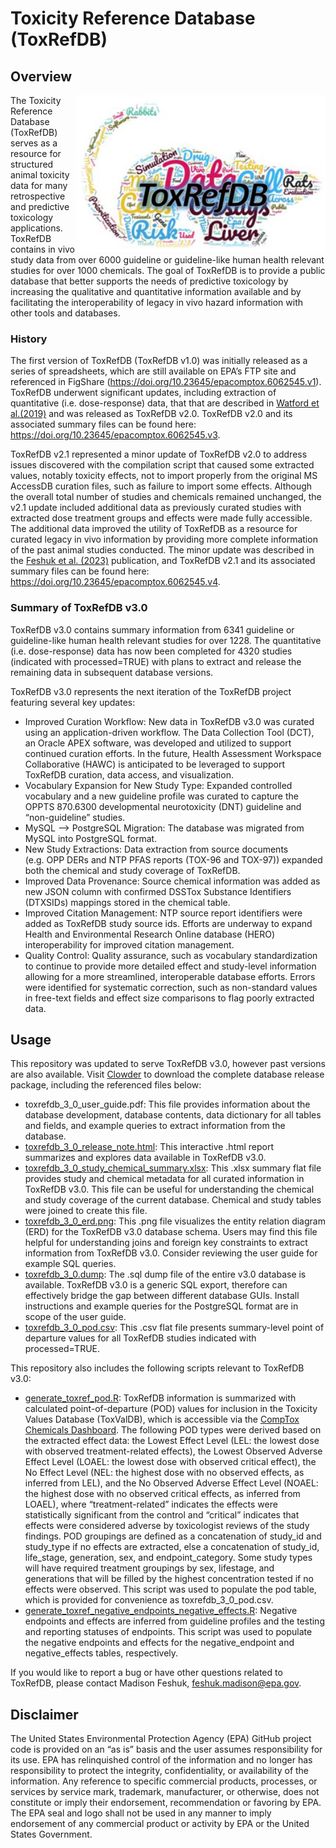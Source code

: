 
<!-- README.md is generated from README.Rmd. Please edit that file -->

# Toxicity Reference Database (ToxRefDB)

## Overview

<a href="https://www.epa.gov/comptox-tools/downloadable-computational-toxicology-data#AT"><img src="img/toxrefdb.png" width="400" align="right" /></a>

The Toxicity Reference Database (ToxRefDB) serves as a resource for
structured animal toxicity data for many retrospective and predictive
toxicology applications. ToxRefDB contains in vivo study data from over
6000 guideline or guideline-like human health relevant studies for over
1000 chemicals. The goal of ToxRefDB is to provide a public database
that better supports the needs of predictive toxicology by increasing
the qualitative and quantitative information available and by
facilitating the interoperability of legacy in vivo hazard information
with other tools and databases.

### History

The first version of ToxRefDB (ToxRefDB v1.0) was initially released as
a series of spreadsheets, which are still available on EPA’s FTP site
and referenced in FigShare
(<https://doi.org/10.23645/epacomptox.6062545.v1>). ToxRefDB underwent
significant updates, including extraction of quantitative
(i.e. dose-response) data, that that are described in [Watford et
al.(2019)](https://doi.org/10.1016/j.reprotox.2019.07.012) and was
released as ToxRefDB v2.0. ToxRefDB v2.0 and its associated summary
files can be found here:
<https://doi.org/10.23645/epacomptox.6062545.v3>.

ToxRefDB v2.1 represented a minor update of ToxRefDB v2.0 to address
issues discovered with the compilation script that caused some extracted
values, notably toxicity effects, not to import properly from the
original MS AccessDB curation files, such as failure to import some
effects. Although the overall total number of studies and chemicals
remained unchanged, the v2.1 update included additional data as
previously curated studies with extracted dose treatment groups and
effects were made fully accessible. The additional data improved the
utility of ToxRefDB as a resource for curated legacy in vivo information
by providing more complete information of the past animal studies
conducted. The minor update was described in the [Feshuk et
al. (2023)](https://www.frontiersin.org/articles/10.3389/ftox.2023.1260305/full)
publication, and ToxRefDB v2.1 and its associated summary files can be
found here: <https://doi.org/10.23645/epacomptox.6062545.v4>.

### Summary of ToxRefDB v3.0

ToxRefDB v3.0 contains summary information from 6341 guideline or
guideline-like human health relevant studies for over 1228. The
quantitative (i.e. dose-response) data has now been completed for 4320
studies (indicated with processed=TRUE) with plans to extract and
release the remaining data in subsequent database versions.

ToxRefDB v3.0 represents the next iteration of the ToxRefDB project
featuring several key updates:

-   Improved Curation Workflow: New data in ToxRefDB v3.0 was curated
    using an application-driven workflow. The Data Collection Tool
    (DCT), an Oracle APEX software, was developed and utilized to
    support continued curation efforts. In the future, Health Assessment
    Workspace Collaborative (HAWC) is anticipated to be leveraged to
    support ToxRefDB curation, data access, and visualization.
-   Vocabulary Expansion for New Study Type: Expanded controlled
    vocabulary and a new guideline profile was curated to capture the
    OPPTS 870.6300 developmental neurotoxicity (DNT) guideline and
    “non-guideline” studies.
-   MySQL –\> PostgreSQL Migration: The database was migrated from MySQL
    into PostgreSQL format.
-   New Study Extractions: Data extraction from source documents
    (e.g. OPP DERs and NTP PFAS reports (TOX-96 and TOX-97)) expanded
    both the chemical and study coverage of ToxRefDB.
-   Improved Data Provenance: Source chemical information was added as
    new JSON column with confirmed DSSTox Substance Identifiers
    (DTXSIDs) mappings stored in the chemical table.
-   Improved Citation Management: NTP source report identifiers were
    added as ToxRefDB study source ids. Efforts are underway to expand
    Health and Environmental Research Online database (HERO)
    interoperability for improved citation management.
-   Quality Control: Quality assurance, such as vocabulary
    standardization to continue to provide more detailed effect and
    study-level information allowing for a more streamlined,
    interoperable database efforts. Errors were identified for
    systematic correction, such as non-standard values in free-text
    fields and effect size comparisons to flag poorly extracted data.

## Usage

This repository was updated to serve ToxRefDB v3.0, however past
versions are also available. Visit
[Clowder](https://clowder.edap-cluster.com/datasets/61147fefe4b0856fdc65639b#folderId=6850327be4b096bca8848301)
to download the complete database release package, including the
referenced files below:

-   toxrefdb_3\_0_user_guide.pdf: This file provides information about
    the database development, database contents, data dictionary for all
    tables and fields, and example queries to extract information from
    the database.
-   [toxrefdb_3\_0_release_note.html](https://clowder.edap-cluster.com/files/688cbad9e4b02565bc3f8be7?dataset=61147fefe4b0856fdc65639b&space=&folder=6850327be4b096bca8848301):
    This interactive .html report summarizes and explores data available
    in ToxRefDB v3.0.
-   [toxrefdb_3\_0_study_chemical_summary.xlsx](https://clowder.edap-cluster.com/files/688cbad9e4b02565bc3f8be6?dataset=61147fefe4b0856fdc65639b&space=&folder=6850327be4b096bca8848301):
    This .xlsx summary flat file provides study and chemical metadata
    for all curated information in ToxRefDB v3.0. This file can be
    useful for understanding the chemical and study coverage of the
    current database. Chemical and study tables were joined to create
    this file.
-   [toxrefdb_3\_0_erd.png](https://clowder.edap-cluster.com/files/688cbad9e4b02565bc3f8bd8?dataset=61147fefe4b0856fdc65639b&space=&folder=6850327be4b096bca8848301):
    This .png file visualizes the entity relation diagram (ERD) for the
    ToxRefDB v3.0 database schema. Users may find this file helpful for
    understanding joins and foreign key constraints to extract
    information from ToxRefDB v3.0. Consider reviewing the user guide
    for example SQL queries.
-   [toxrefdb_3\_0.dump](https://clowder.edap-cluster.com/files/688cbadde4b02565bc3f8c53?dataset=61147fefe4b0856fdc65639b&space=&folder=6850327be4b096bca8848301):
    The .sql dump file of the entire v3.0 database is available.
    ToxRefDB v3.0 is a generic SQL export, therefore can effectively
    bridge the gap between different database GUIs. Install instructions
    and example queries for the PostgreSQL format are in scope of the
    user guide.
-   [toxrefdb_3\_0_pod.csv](https://clowder.edap-cluster.com/files/688cbadae4b02565bc3f8c07?dataset=61147fefe4b0856fdc65639b&space=&folder=6850327be4b096bca8848301):
    This .csv flat file presents summary-level point of departure values
    for all ToxRefDB studies indicated with processed=TRUE.

This repository also includes the following scripts relevant to ToxRefDB
v3.0:

-   [generate_toxref_pod.R](scripts/generate_toxref_pod.R): ToxRefDB
    information is summarized with calculated point-of-departure (POD)
    values for inclusion in the Toxicity Values Database (ToxValDB),
    which is accessible via the [CompTox Chemicals
    Dashboard](http://comptox.epa.gov/dashboard). The following POD
    types were derived based on the extracted effect data: the Lowest
    Effect Level (LEL: the lowest dose with observed treatment-related
    effects), the Lowest Observed Adverse Effect Level (LOAEL: the
    lowest dose with observed critical effect), the No Effect Level
    (NEL: the highest dose with no observed effects, as inferred from
    LEL), and the No Observed Adverse Effect Level (NOAEL: the highest
    dose with no observed critical effects, as inferred from LOAEL),
    where “treatment-related” indicates the effects were statistically
    significant from the control and “critical” indicates that effects
    were considered adverse by toxicologist reviews of the study
    findings. POD groupings are defined as a concatenation of study_id
    and study_type if no effects are extracted, else a concatenation of
    study_id, life_stage, generation, sex, and endpoint_category. Some
    study types will have required treatment groupings by sex,
    lifestage, and generations that will be filled by the highest
    concentration tested if no effects were observed. This script was
    used to populate the pod table, which is provided for convenience as
    toxrefdb_3\_0_pod.csv.
-   [generate_toxref_negative_endpoints_negative_effects.R](scripts/generate_toxref_negative_endpoints_negative_effects.R):
    Negative endpoints and effects are inferred from guideline profiles
    and the testing and reporting statuses of endpoints. This script was
    used to populate the negative endpoints and effects for the
    negative_endpoint and negative_effects tables, respectively.

If you would like to report a bug or have other questions related to
ToxRefDB, please contact Madison Feshuk, <feshuk.madison@epa.gov>.

## Disclaimer

The United States Environmental Protection Agency (EPA) GitHub project
code is provided on an “as is” basis and the user assumes responsibility
for its use. EPA has relinquished control of the information and no
longer has responsibility to protect the integrity, confidentiality, or
availability of the information. Any reference to specific commercial
products, processes, or services by service mark, trademark,
manufacturer, or otherwise, does not constitute or imply their
endorsement, recommendation or favoring by EPA. The EPA seal and logo
shall not be used in any manner to imply endorsement of any commercial
product or activity by EPA or the United States Government.
